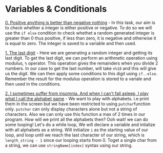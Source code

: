 # Variables & Conditionals

[0. Positive anything is better than negative nothing](./0-positive_or_negative.c) - In this task, our aim is to check whether a integer is either positive or negative. To do so we will use the `if else` condition to check whethet a random generated integer is greater than 0 thus positive, if less than zero, it is negative and otherwise it is equal to zero. The integer is saved to a variable and then used.

[1. The last digit](./1-last_digit.c) - Here we are generating a random integer and getting its last digit. To get the last digit, we can perform an arithmetic operation using modulus, `%` operator. This operation gives the remainders when you divide 2 numbers. In our case to get the last number, will take `n%10` and this will give us the digit. We can then apply some conditions to this digit using `if..else`. Remember the result for the modulus operation is stored to a variale and then used in the conditions.

[2. I sometimes suffer from insomnia. And when I can't fall asleep, I play what I call the alphabet game](./2-print_alphabet.c) - We want to play with alphabets. i.e print them in the screen but we have been restricted to using `putchar`function only. `putchar` can only display characters alone but not a string of characters. Also we can only use this function a max of 2 times in our program. How will we print all the alphabets then? Ooh wait! we can do some looping! Let's do a while loop, We will declare a variable and intialize with all alphabets as a string. Will initialize `i` as the starting value of our loop, and loop until we reach the last character of our string, which is `length_string - 1` since our looping starts from 0. Toget a single char from a string, we can use `stringName[index]` syntax using our string.
